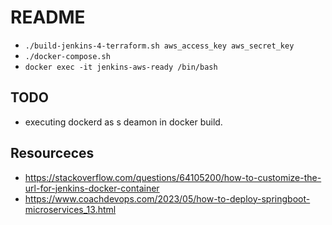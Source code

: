 # README
- `./build-jenkins-4-terraform.sh aws_access_key aws_secret_key`
- `./docker-compose.sh`
- `docker exec -it jenkins-aws-ready /bin/bash`

## TODO
- executing dockerd as s deamon in docker build.

## Resourceces
- https://stackoverflow.com/questions/64105200/how-to-customize-the-url-for-jenkins-docker-container
- https://www.coachdevops.com/2023/05/how-to-deploy-springboot-microservices_13.html